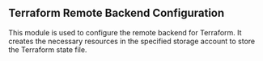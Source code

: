 ## Terraform Remote Backend Configuration

This module is used to configure the remote backend for Terraform. It creates the necessary resources in the specified storage account to store the Terraform state file.
